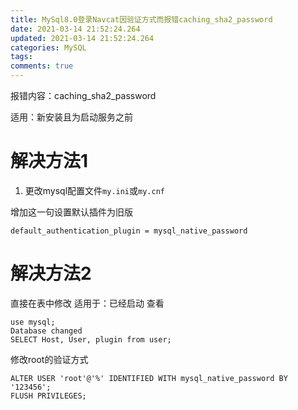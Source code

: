 ```yaml
---
title: MySql8.0登录Navcat因验证方式而报错caching_sha2_password
date: 2021-03-14 21:52:24.264
updated: 2021-03-14 21:52:24.264
categories: MySQL
tags: 
comments: true 
---
```


报错内容：caching_sha2_password

适用：新安装且为启动服务之前
# 解决方法1
1. 更改mysql配置文件`my.ini`或`my.cnf`

增加这一句设置默认插件为旧版
```
default_authentication_plugin = mysql_native_password

```

# 解决方法2
直接在表中修改
适用于：已经启动
查看
```
use mysql;
Database changed
SELECT Host, User, plugin from user;
```
修改root的验证方式
```
ALTER USER 'root'@'%' IDENTIFIED WITH mysql_native_password BY '123456';
FLUSH PRIVILEGES;
```